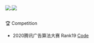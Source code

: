 <a href="https://github.com/PerpetualSmile">
  <img align="center" src="https://github-readme-stats-teal.vercel.app/api?username=PerpetualSmile&show_icons=true&include_all_commits=True&hide=contribs" />
</a>

<a href="https://github.com/PerpetualSmile">
  <img align="center" src="https://github-readme-stats-teal.vercel.app/api/top-langs/?username=PerpetualSmile&layout=compact" />
</a>

<br>
<br>

:trophy: Competition
  - 2020腾讯广告算法大赛 Rank19 [Code](https://github.com/PerpetualSmile/2020-Tencent-Advertisement-Algorithm-Competition-Rank19)
